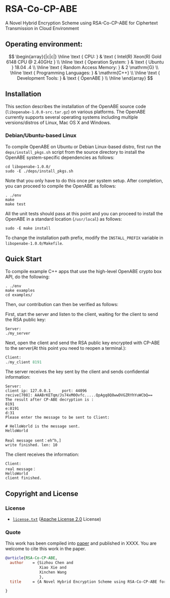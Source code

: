 # RSA-Co-CP-ABE
A Novel Hybrid Encryption Scheme using RSA-Co-CP-ABE for Ciphertext Transmission in Cloud Environment



## Operating environment:

$$
\begin{array}{|c|c|}
\hline \text { CPU: } & \text { Intel(R) Xeon(R) Gold 6148 CPU @ 2.40GHz } \\
\hline \text { Operation System: } & \text { Ubuntu } 18.04 .4 \\
\hline \text { Random Access Memory: } & 2 \mathrm{G} \\
\hline \text { Programming Languages: } & \mathrm{C++} \\
\hline \text { Development Tools: } & \text { OpenABE } \\
\hline
\end{array}
$$


## Installation

This section describes the installation of the OpenABE source code (`libopenabe-1.0.0-src.tar.gz`) on various platforms. The OpenABE currently supports several operating systems including multiple versions/distros of Linux, Mac OS X and Windows.

### Debian/Ubuntu-based Linux

To compile OpenABE on Ubuntu or Debian Linux-based distro, first run the `deps/install_pkgs.sh` script from the source directory to install the OpenABE system-specific dependencies as follows:
	
	cd libopenabe-1.0.0/
	sudo -E ./deps/install_pkgs.sh

Note that you only have to do this once per system setup. After completion, you can proceed to compile the OpenABE as follows:

	. ./env
	make
	make test

All the unit tests should pass at this point and you can proceed to install the OpenABE in a standard location (`/usr/local`) as follows:

	sudo -E make install

To change the installation path prefix, modify the `INSTALL_PREFIX` variable in `libopenabe-1.0.0/Makefile`.

## Quick Start

To compile example C++ apps that use the high-level OpenABE crypto box API, do the following:

	. ./env
	make examples
	cd examples/

Then, our contribution can then be verified as follows:



First, start the server and listen to the client, waiting for the client to send the RSA public key:

```shell
Server:
./my_server
```

Next, open the client and send the RSA public key encrypted with CP-ABE to the server(At this point you need to reopen a terminal.):

~~~python
Client:
./my_client 8191
~~~

The server receives the key sent by the client and sends confidential information:
	

```shell
Server:
client ip: 127.0.0.1     port: 44096
recive[708]: AAABrKETqm/Js74xM0Ovfc.....QpAgq8Q8wwDVGZRYhYuWCbQ==
The result after CP-ABE decryption is :
8191
e:8191
d:31
Please enter the message to be sent to Client:

# HelloWorld is the message sent.
HelloWorld

Real message sent：eh^h,]
write finished. len: 10
```

The client receives the information:

~~~shell
Client:
real message：
HelloWorld
client finished.
~~~

## Copyright and License

### License

* [`license.txt`](license.txt) ([Apache License 2.0][Apache License 2.0] License)

[Apache License 2.0]: https://opensource.org/license/apache-2-0/ "Apache License, Version 2.0 | Open Source Initiative"

### Quote
This work has been compiled into [paper](XXXX) and published in XXXX. You are welcome to cite this work in the paper.
```bibtex
@article{RSA-Co-CP-ABE,
  author    = {Sizhou Chen and
               Xiao Xie and
               Xinchen Wang
               },
  title     = {A Novel Hybrid Encryption Scheme using RSA-Co-CP-ABE for Ciphertext Transmission in Cloud Environment},

}
```


